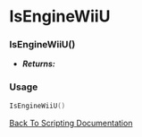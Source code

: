 # IsEngineWiiU

### IsEngineWiiU()
- ***Returns:*** 

### Usage

```Lua
IsEngineWiiU()
```


[Back To Scripting Documentation](../README.md)
